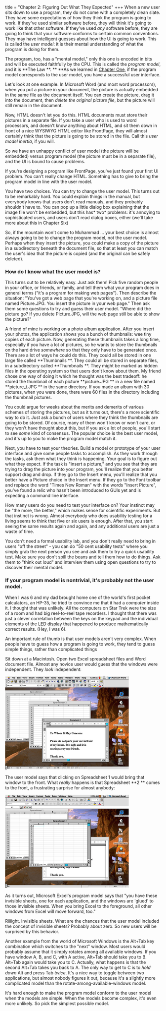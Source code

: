 title = "Chapter 2: Figuring Out What They Expected"
+++
When a new user sits down to use a program, they do not come with a completely clean slate. They have some expectations of how they think the program is going to work. If they've used similar software before, they will think it's going to work like that other software. If they've used *any* software before, they are going to think that your software conforms to certain common conventions. They may have intelligent guesses about how the UI is going to work. This is called the *user model*: it is their mental understanding of what the program is doing for them.

The program, too, has a "mental model," only this one is encoded in bits and will be executed faithfully by the CPU. This is called the *program model*, and it is  **The Law **. **  **As we learned in [Chapter One](chapter1.html), if the program model corresponds to the user model, you have a successful user interface.

Let's look at one example. In Microsoft Word (and most word processors), when you put a picture in your document, the picture is actually embedded in the same file as the document itself. You can create the picture, drag it into the document, then *delete the original picture file*, but the picture will still remain in the document.

Now, HTML doesn't let you do this. HTML documents must store their pictures in a separate file. If you take a user who is used to word processors, and doesn't know anything about HTML, and sit them down in front of a nice WYSIWYG HTML editor like FrontPage, they will almost certainly think that the picture is going to be stored in the file. Call this *user model inertia*, if you will.

So we have an unhappy conflict of user model (the picture will be embedded) versus program model (the picture must be in a separate file), and the UI is bound to cause problems.

If you're designing a program like FrontPage, you've just found your first UI problem. You can't really change HTML. Something has to give to bring the program model in line with the user model.

You have two choices. You can try to change the user model. This turns out to be remarkably hard. You could explain things in the manual, but everybody knows that users don't read manuals, and they probably shouldn't have to. You can pop up a little dialog box explaining that the image file won't be embedded, but this has* two* problems: it's annoying to sophisticated users, and users don't read dialog boxes, either (we'll take more about this in Chapter Six)

So, if the mountain won't come to Muhammad ... your best choice is almost always going to be to change the program model, not the user model. Perhaps when they insert the picture, you could make a copy of the picture in a subdirectory beneath the document file, so that at least you can match the user's idea that the picture is copied (and the original can be safely deleted).

### How do I know what the user model is?
This turns out to be relatively easy. Just ask them! Pick five random people in your office, or friends, or family, and tell them what your program does in general terms ("it's a program for making web pages"). Then describe the situation: "You've got a web page that you're working on, and a picture file named Picture.JPG. You insert the picture in your web page." Then ask them some questions to try and guess their user model. "Where did the picture go? If you delete Picture.JPG, will the web page still be able to show the picture?"

A friend of mine is working on a photo album application. After you insert your photos, the application shows you a bunch of thumbnails: wee tiny copies of each picture. Now, generating these thumbnails takes a long time, especially if you have a lot of pictures, so he wants to store the thumbnails on the hard drive *somewhere* so that they only have to be generated once. There are a lot of ways he could do this. They could all be stored in one large file called  **Thumbnails **. They could all be stored in separate files, in a subdirectory called  **Thumbnails **. They might be marked as hidden files in the operating system so that users don't know about them. My friend chose one way of doing it which he thought was the best tradeoff: he stored the thumbnail of each picture  **picture.JPG ** in a new file named  **picture_t.JPG ** in the same directory. If you made an album with 30 pictures, when you were done, there were 60 files in the directory including the thumbnail pictures.

You could argue for weeks about the merits and demerits of various schemes of storing the pictures, but as it turns out, there's a more scientific way to do it. Just ask a bunch of users where they think the thumbnails are going to be stored. Of course, many of them won't know or won't care, or they won't have thought about this, but if you ask a lot of people, you'll start to see *some* kind of consensus. The popular choice is the best user model, and it's up to you to make the program model match it.

Next, you have to test your theories. Build a model or prototype of your user interface and give some people tasks to accomplish. As they work through the tasks, ask them what they think is happening. Your goal is to figure out what they expect. If the task is "insert a picture," and you see that they are trying to drag the picture into your program, you'll realize that you better support drag and drop. If they go to the Insert menu, you'll realize that you better have a Picture choice in the Insert menu. If they go to the Font toolbar and replace the word "Times New Roman" with the words "Insert Picture", you've found a relic who hasn't been introduced to GUIs yet and is expecting a command line interface.

How many users do you need to test your interface on? Your instinct may be "the more, the better," which makes sense for scientific experiments. But that instinct is wrong. Almost everybody who does usability testing for a living seems to think that five or six users is enough. After that, you start seeing the same results again and again, and any additional users are just a waste of time.

You don't need a formal usability lab, and you don't really need to bring in users "off the street" - you can do "50 cent usability tests" where you simply grab the next person you see and ask them to try a quick usability test. Make sure you don't spill the beans and tell them how to do things. Ask them to "think out loud" and interview them using open questions to try to discover their mental model.

### If your program model is nontrivial, it's probably not the user model.
When I was 6 and my dad brought home one of the world's first pocket calculators, an HP-35, he tried to convince me that it had a *computer* inside it. I thought that was unlikely. All the computers on Star Trek were the size of a room and had big reel-to-reel tape recorders. I thought that there was just a clever correlation between the keys on the keypad and the individual elements of the LED display that happened to produce mathematically correct results. (Hey, I was 6).

An important rule of thumb is that user models aren't very complex. When people have to guess how a program is going to work, they tend to guess simple things, rather than complicated things

Sit down at a Macintosh. Open two Excel spreadsheet files and Word document file. Almost any novice user would guess that the windows were independent. They *look* independent:

![image](Excel_After.gif)

The user model says that clicking on Spreadsheet 1 would bring that window to the front. What *really* happens is that Spreadsheet  **2 ** comes to the front, a frustrating surprise for almost anybody:

![image](Excel_Before.gif)

As it turns out, Microsoft Excel's program model says that "you have these invisible sheets, one for each application, and the windows are 'glued' to those invisible sheets. When you bring Excel to the foreground, all other windows from Excel will move forward, too."

Riiiight. Invisible sheets. What are the chances that the user model included the concept of invisible sheets? Probably about zero. So new users will be surprised by this behavior.

Another example from the world of Microsoft Windows is the Alt+Tab key combination which switches to the "next" window. Most users would probably assume that it simply rotates among all available windows. If you have window A, B, and C, with A active, Alt+Tab should take you to B. Alt+Tab again would take you to C. Actually, what happens is that the second Alt+Tab takes you back to A. The only way to get to C is to *hold down* Alt and press Tab *twice*. It's a nice way to toggle between two applications, but almost nobody figures it out, because it's a slightly more complicated model than the rotate-among-available-windows model.

It's hard enough to make the program model conform to the user model when the models are simple. When the models become complex, it's even more unlikely. So pick the simplest possible model.
